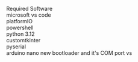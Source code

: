 

Required Software  
microsoft vs code  
platformIO  
powershell  
python 3.12  
customtkinter  
pyserial    
arduino nano new bootloader and it's COM port
vs
